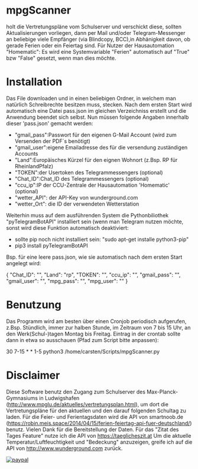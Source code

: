 
# mpgScanner
holt die Vertretungspläne vom Schulserver und verschickt diese, sollten Aktualisierungen vorliegen, dann per Mail und/oder Telegram-Messenger an beliebige viele
Empfänger (via Blindcopy, BCC),in Abhänigkeit davon, ob gerade Ferien oder ein Feiertag sind.
Für Nutzer der Hausautomation "Homematic": Es wird eine Systemvariable "Ferien" automatisch auf "True" bzw "False" gesetzt, wenn man dies möchte.


# Installation

Das File downloaden und in einen beliebigen Ordner, in welchem man natürlich Schreibrechte besitzen muss, stecken.
Nach dem ersten Start wird automatisch eine Datei pass.json im gleichen Verzeichniss erstellt und die Anwendung beendet sich selbst.
Nun müssen folgende Angaben innerhalb dieser 'pass.json' gemacht werden:

* "gmail_pass":Passwort für den eigenen G-Mail Account (wird zum Versenden der PDF´s benötigt)
* "gmail_user":eigene Emailadresse des für die versendung zuständigen Accounts
* "Land":Europäisches Kürzel für den eignen Wohnort (z.Bsp. RP für RheinlandPfalz)
* "TOKEN":der Usertoken des Telegrammessengers (optional)
* "Chat_ID":Chat_ID des Telegrammessengers (optional)
* "ccu_ip":IP der CCU-Zentrale der Hausautomation 'Homematic' (optional)
* "wetter_API": der API-Key von wunderground.com
* "wetter_Ort": die ID der verwendeten Wetterstation


Weiterhin muss auf dem ausführenden System die Pythonbiliothek "pyTelegramBotAPI" installiert sein (wenn man Telegram nutzen möchte, sonst wird diese Funktion automatisch deaktiviert:

* sollte pip noch nicht installiert sein: "sudo apt-get installe python3-pip"
* pip3 install pyTelegramBotAPI
  
Bsp. für eine leere pass.json, wie sie automatisch nach dem ersten Start angelegt wird:

{
    "Chat_ID": "",
    "Land": "rp",
    "TOKEN": "",
    "ccu_ip": "",
    "gmail_pass": "",
    "gmail_user": "",
    "mpg_pass": "",
    "mpg_user": ""
}
# Benutzung

Das Programm wird am besten über einen Cronjob periodisch aufgerufen, z.Bsp. Stündlich, immer zur halben Stunde, im Zeitraum von 7 bis 15 Uhr, an den Werk(Schul-)tagen Montag bis Freitag.
Eintrag in der crontab sollte dann in etwa so ausschauen (Pfad zum Script bitte anpassen):

30 7-15 * * 1-5 python3 /home/carsten/Scripts/mpgScanner.py

# Disclaimer

Diese Software benutz den Zugang zum Schulserver des Max-Planck-Gymnasiums in Ludwigshafen (http://www.mpglu.de/aktuelles/vertretungsplan.html), um dort die Vertretungspläne für den aktuellen und den darauf folgenden Schultag zu laden. Für die Feier- und Ferientagsdaten wird die API von smartnoob.de  (https://robin.meis.space/2014/04/15/ferien-feiertag-api-fuer-deutschland/) benutz. Vielen Dank für die Bereitstellung der Daten.
Für das "Zitat des Tages Feature" nutze ich die API von https://taeglicheszit.at
Um die aktuelle Temperatur/Luftfeuchtigkeit und "Bedeckung" anzuzeigen, greife ich auf die API von http://www.wunderground.com zurück.



[![paypal](https://www.paypalobjects.com/en_US/i/btn/btn_donateCC_LG.gif)](https://www.paypal.me/Hubobel)
